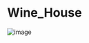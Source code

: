 # Wine_House
![image](https://user-images.githubusercontent.com/111122684/209716152-44be0365-47bf-4c46-bb2d-595cb5d5c446.png)
